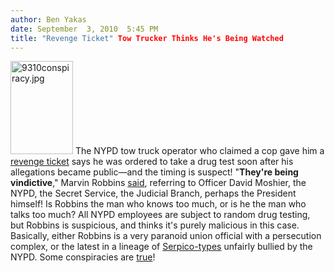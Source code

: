 ```yaml
---
author: Ben Yakas
date: September  3, 2010  5:45 PM
title: "Revenge Ticket" Tow Trucker Thinks He's Being Watched
---
```


<p><span class="mt-enclosure mt-enclosure-image" style="display: inline;"> <img alt="9310conspiracy.jpg" src="https://web.archive.org/web/20110611052537im_/http://gothamist.com/attachments/byakas/9310conspiracy.jpg" width="100" height="149" class="image-right"> </span>The NYPD tow truck operator who claimed a cop gave him a <a href="https://web.archive.org/web/20110611052537/http://gothamist.com/2010/09/02/tow_truck_operator_says_cop_gave_hi.php">revenge ticket</a> says he was ordered to take a drug test soon after his allegations became public&#x2014;and the timing is suspect! &quot;<strong>They&apos;re being vindictive</strong>,&quot; Marvin Robbins <a href="https://web.archive.org/web/20110611052537/http://www.nydailynews.com/ny_local/bronx/2010/09/03/2010-09-03_nypd_tow_guy_sent_for_drug_test.html">said</a>, referring to Officer David Moshier, the NYPD, the Secret Service, the Judicial Branch, perhaps the President himself! Is Robbins the man who knows too much, or is he the man who talks too much? All NYPD employees are subject to random drug testing, but Robbins is suspicious, and thinks it&apos;s purely malicious in this case. Basically, either Robbins is a very paranoid union official with a persecution complex, or the latest in a lineage of <a href="https://web.archive.org/web/20110611052537/http://gothamist.com/2010/08/23/real-life_serpico_sues_nypd_for_tos.php">Serpico-types</a> unfairly bullied by the NYPD. Some conspiracies are <a href="https://web.archive.org/web/20110611052537/http://gothamist.com/2010/03/12/richard_belzer_apple_store_staffer.php">true</a>!</p>